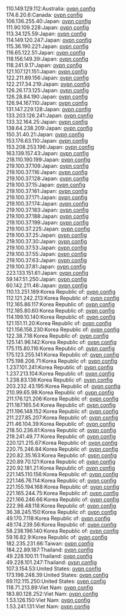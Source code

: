 110.149.129.112:Australia: [ovpn config](vpn/110_149_129_112.ovpn)  
174.6.20.6:Canada: [ovpn config](vpn/174_6_20_6.ovpn)  
106.136.255.40:Japan: [ovpn config](vpn/106_136_255_40.ovpn)  
111.90.109.228:Japan: [ovpn config](vpn/111_90_109_228.ovpn)  
113.34.125.59:Japan: [ovpn config](vpn/113_34_125_59.ovpn)  
114.149.120.247:Japan: [ovpn config](vpn/114_149_120_247.ovpn)  
115.36.190.221:Japan: [ovpn config](vpn/115_36_190_221.ovpn)  
116.65.122.51:Japan: [ovpn config](vpn/116_65_122_51.ovpn)  
118.156.149.39:Japan: [ovpn config](vpn/118_156_149_39.ovpn)  
118.241.9.17:Japan: [ovpn config](vpn/118_241_9_17.ovpn)  
121.107.121.151:Japan: [ovpn config](vpn/121_107_121_151.ovpn)  
122.211.89.156:Japan: [ovpn config](vpn/122_211_89_156.ovpn)  
122.217.34.219:Japan: [ovpn config](vpn/122_217_34_219.ovpn)  
126.26.173.125:Japan: [ovpn config](vpn/126_26_173_125.ovpn)  
126.28.84.190:Japan: [ovpn config](vpn/126_28_84_190.ovpn)  
126.94.167.110:Japan: [ovpn config](vpn/126_94_167_110.ovpn)  
131.147.229.128:Japan: [ovpn config](vpn/131_147_229_128.ovpn)  
133.203.126.241:Japan: [ovpn config](vpn/133_203_126_241.ovpn)  
133.32.164.25:Japan: [ovpn config](vpn/133_32_164_25.ovpn)  
138.64.238.209:Japan: [ovpn config](vpn/138_64_238_209.ovpn)  
150.31.40.21:Japan: [ovpn config](vpn/150_31_40_21.ovpn)  
153.176.63.110:Japan: [ovpn config](vpn/153_176_63_110.ovpn)  
153.208.253.196:Japan: [ovpn config](vpn/153_208_253_196.ovpn)  
163.139.157.43:Japan: [ovpn config](vpn/163_139_157_43.ovpn)  
218.110.190.199:Japan: [ovpn config](vpn/218_110_190_199.ovpn)  
219.100.37.109:Japan: [ovpn config](vpn/219_100_37_109.ovpn)  
219.100.37.116:Japan: [ovpn config](vpn/219_100_37_116.ovpn)  
219.100.37.128:Japan: [ovpn config](vpn/219_100_37_128.ovpn)  
219.100.37.15:Japan: [ovpn config](vpn/219_100_37_15.ovpn)  
219.100.37.161:Japan: [ovpn config](vpn/219_100_37_161.ovpn)  
219.100.37.171:Japan: [ovpn config](vpn/219_100_37_171.ovpn)  
219.100.37.174:Japan: [ovpn config](vpn/219_100_37_174.ovpn)  
219.100.37.183:Japan: [ovpn config](vpn/219_100_37_183.ovpn)  
219.100.37.188:Japan: [ovpn config](vpn/219_100_37_188.ovpn)  
219.100.37.199:Japan: [ovpn config](vpn/219_100_37_199.ovpn)  
219.100.37.225:Japan: [ovpn config](vpn/219_100_37_225.ovpn)  
219.100.37.25:Japan: [ovpn config](vpn/219_100_37_25.ovpn)  
219.100.37.30:Japan: [ovpn config](vpn/219_100_37_30.ovpn)  
219.100.37.53:Japan: [ovpn config](vpn/219_100_37_53.ovpn)  
219.100.37.55:Japan: [ovpn config](vpn/219_100_37_55.ovpn)  
219.100.37.63:Japan: [ovpn config](vpn/219_100_37_63.ovpn)  
219.100.37.81:Japan: [ovpn config](vpn/219_100_37_81.ovpn)  
223.133.151.61:Japan: [ovpn config](vpn/223_133_151_61.ovpn)  
59.147.51.250:Japan: [ovpn config](vpn/59_147_51_250.ovpn)  
60.142.211.46:Japan: [ovpn config](vpn/60_142_211_46.ovpn)  
110.13.251.189:Korea Republic of: [ovpn config](vpn/110_13_251_189.ovpn)  
112.121.242.213:Korea Republic of: [ovpn config](vpn/112_121_242_213.ovpn)  
112.165.86.117:Korea Republic of: [ovpn config](vpn/112_165_86_117.ovpn)  
112.185.80.60:Korea Republic of: [ovpn config](vpn/112_185_80_60.ovpn)  
114.199.10.140:Korea Republic of: [ovpn config](vpn/114_199_10_140.ovpn)  
121.151.11.20:Korea Republic of: [ovpn config](vpn/121_151_11_20.ovpn)  
121.156.158.230:Korea Republic of: [ovpn config](vpn/121_156_158_230.ovpn)  
122.38.7.18:Korea Republic of: [ovpn config](vpn/122_38_7_18.ovpn)  
125.141.96.142:Korea Republic of: [ovpn config](vpn/125_141_96_142.ovpn)  
175.115.80.116:Korea Republic of: [ovpn config](vpn/175_115_80_116.ovpn)  
175.123.255.141:Korea Republic of: [ovpn config](vpn/175_123_255_141.ovpn)  
175.198.206.71:Korea Republic of: [ovpn config](vpn/175_198_206_71.ovpn)  
1.237.101.241:Korea Republic of: [ovpn config](vpn/1_237_101_241.ovpn)  
1.237.213.104:Korea Republic of: [ovpn config](vpn/1_237_213_104.ovpn)  
1.238.83.136:Korea Republic of: [ovpn config](vpn/1_238_83_136.ovpn)  
203.232.43.195:Korea Republic of: [ovpn config](vpn/203_232_43_195.ovpn)  
210.99.65.98:Korea Republic of: [ovpn config](vpn/210_99_65_98.ovpn)  
211.176.121.206:Korea Republic of: [ovpn config](vpn/211_176_121_206.ovpn)  
211.187.165.54:Korea Republic of: [ovpn config](vpn/211_187_165_54.ovpn)  
211.196.148.152:Korea Republic of: [ovpn config](vpn/211_196_148_152.ovpn)  
211.227.85.207:Korea Republic of: [ovpn config](vpn/211_227_85_207.ovpn)  
211.46.104.39:Korea Republic of: [ovpn config](vpn/211_46_104_39.ovpn)  
218.50.236.61:Korea Republic of: [ovpn config](vpn/218_50_236_61.ovpn)  
219.241.49.77:Korea Republic of: [ovpn config](vpn/219_241_49_77.ovpn)  
220.121.215.67:Korea Republic of: [ovpn config](vpn/220_121_215_67.ovpn)  
220.75.246.84:Korea Republic of: [ovpn config](vpn/220_75_246_84.ovpn)  
220.82.35.163:Korea Republic of: [ovpn config](vpn/220_82_35_163.ovpn)  
220.89.70.121:Korea Republic of: [ovpn config](vpn/220_89_70_121.ovpn)  
220.92.181.21:Korea Republic of: [ovpn config](vpn/220_92_181_21.ovpn)  
221.145.110.156:Korea Republic of: [ovpn config](vpn/221_145_110_156.ovpn)  
221.146.76.114:Korea Republic of: [ovpn config](vpn/221_146_76_114.ovpn)  
221.155.194.168:Korea Republic of: [ovpn config](vpn/221_155_194_168.ovpn)  
221.165.244.75:Korea Republic of: [ovpn config](vpn/221_165_244_75.ovpn)  
221.166.246.66:Korea Republic of: [ovpn config](vpn/221_166_246_66.ovpn)  
222.98.48.118:Korea Republic of: [ovpn config](vpn/222_98_48_118.ovpn)  
36.38.245.150:Korea Republic of: [ovpn config](vpn/36_38_245_150.ovpn)  
49.170.7.118:Korea Republic of: [ovpn config](vpn/49_170_7_118.ovpn)  
49.174.239.56:Korea Republic of: [ovpn config](vpn/49_174_239_56.ovpn)  
58.238.196.140:Korea Republic of: [ovpn config](vpn/58_238_196_140.ovpn)  
59.16.82.9:Korea Republic of: [ovpn config](vpn/59_16_82_9.ovpn)  
182.235.231.66:Taiwan: [ovpn config](vpn/182_235_231_66.ovpn)  
184.22.89.187:Thailand: [ovpn config](vpn/184_22_89_187.ovpn)  
49.228.100.11:Thailand: [ovpn config](vpn/49_228_100_11.ovpn)  
49.228.101.247:Thailand: [ovpn config](vpn/49_228_101_247.ovpn)  
107.3.154.53:United States: [ovpn config](vpn/107_3_154_53.ovpn)  
173.198.248.39:United States: [ovpn config](vpn/173_198_248_39.ovpn)  
69.112.115.250:United States: [ovpn config](vpn/69_112_115_250.ovpn)  
118.71.213.89:Viet Nam: [ovpn config](vpn/118_71_213_89.ovpn)  
183.80.128.252:Viet Nam: [ovpn config](vpn/183_80_128_252.ovpn)  
1.53.126.150:Viet Nam: [ovpn config](vpn/1_53_126_150.ovpn)  
1.53.241.131:Viet Nam: [ovpn config](vpn/1_53_241_131.ovpn)  
